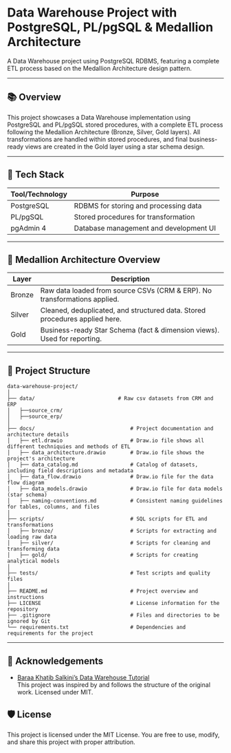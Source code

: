 # Data Warehouse Project with PostgreSQL, PL/pgSQL & Medallion Architecture

A Data Warehouse project using PostgreSQL RDBMS, featuring a complete ETL process based on the Medallion Architecture design pattern.

---

## 📚 Overview

This project showcases a Data Warehouse implementation using PostgreSQL and PL/pgSQL stored procedures, with a complete ETL process following the Medallion Architecture (Bronze, Silver, Gold layers). All transformations are handled within stored procedures, and final business-ready views are created in the Gold layer using a star schema design.

---

## 🧰 Tech Stack

| Tool/Technology | Purpose                                 |
|-----------------|-----------------------------------------|
| PostgreSQL      | RDBMS for storing and processing data   |
| PL/pgSQL        | Stored procedures for transformation    |
| pgAdmin 4       | Database management and development UI  |

---

## 🧱 Medallion Architecture Overview

| Layer  | Description                                                                 |
|--------|-----------------------------------------------------------------------------|
| Bronze | Raw data loaded from source CSVs (CRM & ERP). No transformations applied.   |
| Silver | Cleaned, deduplicated, and structured data. Stored procedures applied here. |
| Gold   | Business-ready Star Schema (fact & dimension views). Used for reporting.    |

---

## 📂 Project Structure

```
data-warehouse-project/
│
├── data/                           # Raw csv datasets from CRM and ERP
│   ├──source_crm/
│   ├──source_erp/
│
├── docs/                               # Project documentation and architecture details
│   ├── etl.drawio                      # Draw.io file shows all different techniquies and methods of ETL
│   ├── data_architecture.drawio        # Draw.io file shows the project's architecture
│   ├── data_catalog.md                 # Catalog of datasets, including field descriptions and metadata
│   ├── data_flow.drawio                # Draw.io file for the data flow diagram
│   ├── data_models.drawio              # Draw.io file for data models (star schema)
│   ├── naming-conventions.md           # Consistent naming guidelines for tables, columns, and files
│
├── scripts/                            # SQL scripts for ETL and transformations
│   ├── bronze/                         # Scripts for extracting and loading raw data
│   ├── silver/                         # Scripts for cleaning and transforming data
│   ├── gold/                           # Scripts for creating analytical models
│
├── tests/                              # Test scripts and quality files
│
├── README.md                           # Project overview and instructions
├── LICENSE                             # License information for the repository
├── .gitignore                          # Files and directories to be ignored by Git
└── requirements.txt                    # Dependencies and requirements for the project
```
---

## 🙏 Acknowledgements

- [Baraa Khatib Salkini’s Data Warehouse Tutorial](https://github.com/DataWithBaraa/sql-data-warehouse-project/)  
  This project was inspired by and follows the structure of the original work. Licensed under MIT.

## 🛡️ License

This project is licensed under the MIT License. You are free to use, modify, and share this project with proper attribution.




